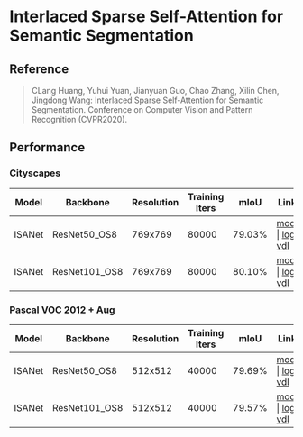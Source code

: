 # Interlaced Sparse Self-Attention for Semantic Segmentation

## Reference

> CLang Huang, Yuhui Yuan, Jianyuan Guo, Chao Zhang, Xilin Chen, Jingdong Wang: Interlaced Sparse Self-Attention for Semantic Segmentation.  Conference on Computer Vision and Pattern Recognition (CVPR2020).

## Performance

### Cityscapes

| Model | Backbone | Resolution | Training Iters | mIoU | Links |
|-|-|-|-|-|-|
|ISANet|ResNet50_OS8|769x769|80000|79.03%|[model](https://paddleseg.bj.bcebos.com/dygraph/cityscapes/isanet_resnet50_os8_cityscapes_769x769_80k/model.pdparams) \| [log](https://paddleseg.bj.bcebos.com/dygraph/cityscapes/isanet_resnet50_os8_cityscapes_769x769_80k/train.log) \| [vdl](https://paddlepaddle.org.cn/paddle/visualdl/service/app?id=ab7cc0627fdbf1e210557c33d94d2e8c)|
|ISANet|ResNet101_OS8|769x769|80000|80.10%|[model](https://paddleseg.bj.bcebos.com/dygraph/cityscapes/isanet_resnet101_os8_cityscapes_769x769_80k/model.pdparams) \| [log](https://paddleseg.bj.bcebos.com/dygraph/cityscapes/isanet_resnet101_os8_cityscapes_769x769_80k/train.log) \| [vdl](https://paddlepaddle.org.cn/paddle/visualdl/service/app?id=76366b80293c3ac2374d981b4573eb52)|

### Pascal VOC 2012 + Aug

| Model | Backbone | Resolution | Training Iters | mIoU | Links |
|-|-|-|-|-|-|
|ISANet|ResNet50_OS8|512x512|40000|79.69%|[model](https://paddleseg.bj.bcebos.com/dygraph/pascal_voc12/isanet_resnet50_os8_voc12aug_512x512_40k/model.pdparams) \| [log](https://paddleseg.bj.bcebos.com/dygraph/pascal_voc12/isanet_resnet50_os8_voc12aug_512x512_40k/train.log) \| [vdl](https://paddlepaddle.org.cn/paddle/visualdl/service/app?id=84af8df983e48f1a0c89154a26f55032)|
|ISANet|ResNet101_OS8|512x512|40000|79.57%|[model](https://paddleseg.bj.bcebos.com/dygraph/pascal_voc12/emanet_resnet101_os8_voc12aug_512x512_40k/model.pdparams) \| [log](https://paddleseg.bj.bcebos.com/dygraph/pascal_voc12/emanet_resnet101_os8_voc12aug_512x512_40k/train.log) \| [vdl](https://paddlepaddle.org.cn/paddle/visualdl/service/app?id=6874531f0adbfc72f22fb816bb231a46)|